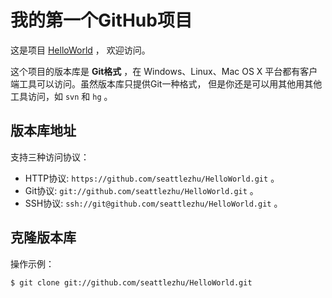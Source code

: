 # 我的第一个GitHub项目

这是项目 [HelloWorld](https://github.com/seattlezhu/HelloWorld) ，
欢迎访问。

这个项目的版本库是 **Git格式** ，在 Windows、Linux、Mac OS X
平台都有客户端工具可以访问。虽然版本库只提供Git一种格式，
但是你还是可以用其他用其他工具访问，如 ``svn`` 和 ``hg`` 。

## 版本库地址

支持三种访问协议：

* HTTP协议: `https://github.com/seattlezhu/HelloWorld.git` 。
* Git协议: `git://github.com/seattlezhu/HelloWorld.git` 。
* SSH协议: `ssh://git@github.com/seattlezhu/HelloWorld.git` 。

## 克隆版本库

操作示例：

    $ git clone git://github.com/seattlezhu/HelloWorld.git
